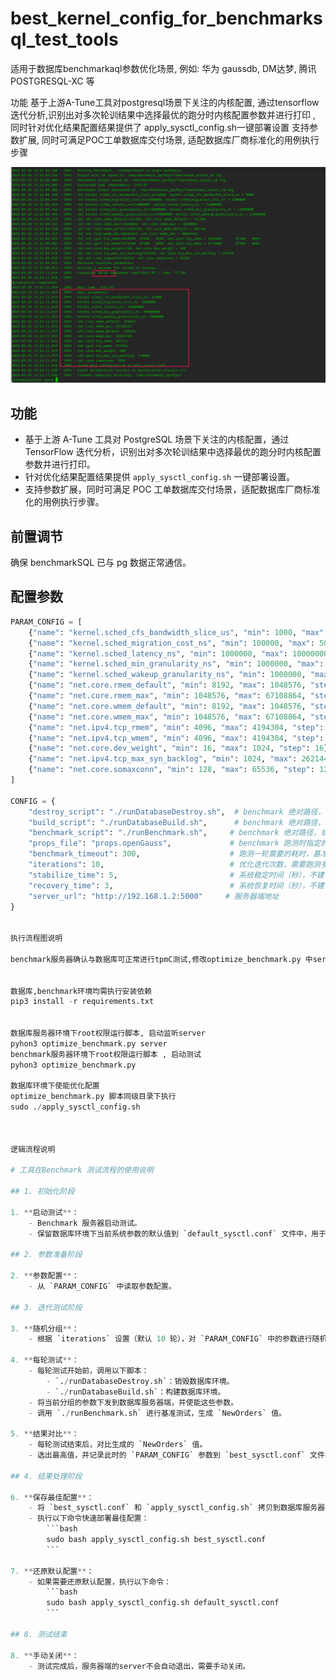 # best_kernel_config_for_benchmarksql_test_tools
适用于数据库benchmarkaql参数优化场景, 例如: 华为 gaussdb, DM达梦, 腾讯 POSTGRESQL-XC 等


功能
基于上游A-Tune工具对postgresql场景下关注的内核配置,  通过tensorflow 迭代分析,识别出对多次轮训结果中选择最优的跑分时内核配置参数并进行打印 , 同时针对优化结果配置结果提供了 apply_sysctl_config.sh一键部署设置
支持参数扩展, 同时可满足POC工单数据库交付场景, 适配数据库厂商标准化的用例执行步骤



![示例图片](https://github.com/relaxzw/best_kernel_config_for_benchmarksql_test_tools/raw/main/print_report.png)



## 功能

- 基于上游 A-Tune 工具对 PostgreSQL 场景下关注的内核配置，通过 TensorFlow 迭代分析，识别出对多次轮训结果中选择最优的跑分时内核配置参数并进行打印。
- 针对优化结果配置结果提供 `apply_sysctl_config.sh` 一键部署设置。
- 支持参数扩展，同时可满足 POC 工单数据库交付场景，适配数据库厂商标准化的用例执行步骤。

## 前置调节

确保 benchmarkSQL 已与 pg 数据正常通信。

## 配置参数

```python
PARAM_CONFIG = [
    {"name": "kernel.sched_cfs_bandwidth_slice_us", "min": 1000, "max": 50000, "step": 1000},
    {"name": "kernel.sched_migration_cost_ns", "min": 100000, "max": 5000000, "step": 100000},
    {"name": "kernel.sched_latency_ns", "min": 1000000, "max": 100000000, "step": 1000000},
    {"name": "kernel.sched_min_granularity_ns", "min": 1000000, "max": 100000000, "step": 1000000},
    {"name": "kernel.sched_wakeup_granularity_ns", "min": 1000000, "max": 100000000, "step": 1000000},
    {"name": "net.core.rmem_default", "min": 8192, "max": 1048576, "step": 8192},
    {"name": "net.core.rmem_max", "min": 1048576, "max": 67108864, "step": 1048576},
    {"name": "net.core.wmem_default", "min": 8192, "max": 1048576, "step": 8192},
    {"name": "net.core.wmem_max", "min": 1048576, "max": 67108864, "step": 1048576},
    {"name": "net.ipv4.tcp_rmem", "min": 4096, "max": 4194304, "step": 4096},
    {"name": "net.ipv4.tcp_wmem", "min": 4096, "max": 4194304, "step": 4096},
    {"name": "net.core.dev_weight", "min": 16, "max": 1024, "step": 16},
    {"name": "net.ipv4.tcp_max_syn_backlog", "min": 1024, "max": 262144, "step": 1024},
    {"name": "net.core.somaxconn", "min": 128, "max": 65536, "step": 128}
]

CONFIG = {
    "destroy_script": "./runDatabaseDestroy.sh",  # benchmark 绝对路径，或者脚本在 benchmark/run/ 路径下运行
    "build_script": "./runDatabaseBuild.sh",      # benchmark 绝对路径，或者脚本在 benchmark/run/ 路径下运行
    "benchmark_script": "./runBenchmark.sh",     # benchmark 绝对路径，或者脚本在 benchmark/run/ 路径下运行
    "props_file": "props.openGauss",             # benchmark 跑测时指定的测试文件绝对路径，或者脚本在 benchmark/run/ 路径下运行
    "benchmark_timeout": 300,                    # 跑测一轮需要的耗时，基准测试超时时间（秒）。benchmark config 中 runMins=10 则是十分钟，那么这里就设置 >600，例如 605
    "iterations": 10,                            # 优化迭代次数，需要跑测多少次，取最优
    "stabilize_time": 5,                         # 系统稳定时间（秒），不建议修改
    "recovery_time": 3,                          # 系统恢复时间（秒），不建议修改
    "server_url": "http://192.168.1.2:5000"     # 服务器端地址
}


执行流程图说明

benchmark服务器确认与数据库可正常进行tpmC测试,修改optimize_benchmark.py 中server_url为数据库服务器地址, 确保2台机器防火墙已关闭或者允许5000端口 -> 数据库服务器执行pyhon3 optimize_benchmark.py server启动监听server -> benchmark服务器执行pyhon3 optimize_benchmark.py启动测试


数据库,benchmark环境均需执行安装依赖
pip3 install -r requirements.txt


数据库服务器环境下root权限运行脚本, 启动监听server
pyhon3 optimize_benchmark.py server 
benchmark服务器环境下root权限运行脚本 , 启动测试
pyhon3 optimize_benchmark.py

数据库环境下使能优化配置
optimize_benchmark.py 脚本同级目录下执行
sudo ./apply_sysctl_config.sh 



逻辑流程说明

# 工具在Benchmark 测试流程的使用说明

## 1. 初始化阶段

1. **启动测试**：
    - Benchmark 服务器启动测试。
    - 保留数据库环境下当前系统参数的默认值到 `default_sysctl.conf` 文件中，用于后续还原。

## 2. 参数准备阶段

2. **参数配置**：
    - 从 `PARAM_CONFIG` 中读取参数配置。

## 3. 迭代测试阶段

3. **随机分组**：
    - 根据 `iterations` 设置（默认 10 轮），对 `PARAM_CONFIG` 中的参数进行随机分组。

4. **每轮测试**：
    - 每轮测试开始前，调用以下脚本：
        - `./runDatabaseDestroy.sh`：销毁数据库环境。
        - `./runDatabaseBuild.sh`：构建数据库环境。
    - 将当前分组的参数下发到数据库服务器端，并使能这些参数。
    - 调用 `./runBenchmark.sh` 进行基准测试，生成 `NewOrders` 值。

5. **结果对比**：
    - 每轮测试结束后，对比生成的 `NewOrders` 值。
    - 选出最高值，并记录此时的 `PARAM_CONFIG` 参数到 `best_sysctl.conf` 文件中。

## 4. 结果处理阶段

6. **保存最佳配置**：
    - 将 `best_sysctl.conf` 和 `apply_sysctl_config.sh` 拷贝到数据库服务器同级目录下。
    - 执行以下命令快速部署最佳配置：
        ```bash
        sudo bash apply_sysctl_config.sh best_sysctl.conf
        ```

7. **还原默认配置**：
    - 如果需要还原默认配置，执行以下命令：
        ```bash
        sudo bash apply_sysctl_config.sh default_sysctl.conf
        ```

## 8. 测试结束

8. **手动关闭**：
    - 测试完成后，服务器端的server不会自动退出，需要手动关闭。
